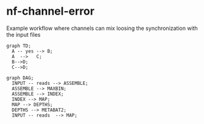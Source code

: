 # nf-channel-error

Example workflow where channels can mix loosing the synchronization with the input files


```mermaid
graph TD;
  A -- yes --> B;
  A  -->   C;
  B-->D;
  C-->D;
```

```mermaid
graph DAG;
  INPUT -- reads --> ASSEMBLE;
  ASSEMBLE --> MAXBIN;
  ASSEMBLE --> INDEX;
  INDEX --> MAP;
  MAP --> DEPTHS;
  DEPTHS --> METABAT2;
  INPUT -- reads  --> MAP;
```

